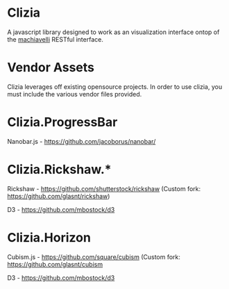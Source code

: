 Clizia
======

A javascript library designed to work as an visualization interface ontop of the [machiavelli](https://github.com/anchor/machiavelli) RESTful interface. 

Vendor Assets
=========

Clizia leverages off existing opensource projects. In order to use clizia, you must include the various vendor files provided. 



# Clizia.ProgressBar

Nanobar.js - https://github.com/jacoborus/nanobar/ 


# Clizia.Rickshaw.*

Rickshaw - https://github.com/shutterstock/rickshaw
(Custom fork: https://github.com/glasnt/rickshaw)

D3 - https://github.com/mbostock/d3


# Clizia.Horizon

Cubism.js - https://github.com/square/cubism
(Custom fork: https://github.com/glasnt/cubism


D3 - https://github.com/mbostock/d3

